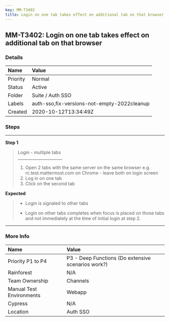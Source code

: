 ```yaml
---
key: MM-T3402
title: Login on one tab takes effect on additional tab on that browser
---
```


## MM-T3402: Login on one tab takes effect on additional tab on that browser

### Details

| Name     | Value                                       |
| :------- | :------------------------------------------ |
| Priority | Normal                                      |
| Status   | Active                                      |
| Folder   | Suite / Auth SSO                            |
| Labels   | auth-sso,fix-versions-not-empty-2022cleanup |
| Created  | 2020-10-12T13:34:49Z                        |

### Steps

<hr/>

**Step 1**

> <article>Login - multiple tabs<br>______________________<ol><li>Open 2 tabs with the same server on the same browser e.g. rc.test.mattermost.com on Chrome - leave both on login screen</li><li>Log in on one tab</li><li>Click on the second tab&nbsp;</li></ol></article>

**Expected**

> <article><ul><li><p data-pm-slice='1 1 ["bulletList",null,"listItem",null]'>Login is signaled to other tabs</p></li><li><p>Login on other tabs completes when focus is placed on those tabs and not immediately at the time of initial login at step 2.</p></li></ul></article>

<hr/>

### More Info

| Name                     | Value                                              |
| :----------------------- | :------------------------------------------------- |
| Priority P1 to P4        | P3 - Deep Functions (Do extensive scenarios work?) |
| Rainforest               | N/A                                                |
| Team Ownership           | Channels                                           |
| Manual Test Environments | Webapp                                             |
| Cypress                  | N/A                                                |
| Location                 | Auth SSO                                           |
